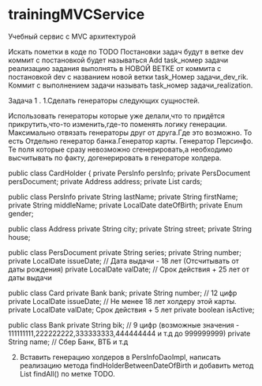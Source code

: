 # trainingMVCService
Учебный сервис с MVC архитектурой

Искать пометки в коде по TODO
Постановки задач будут в ветке dev
коммит с постановкой будет называться Add task_номер задачи
реализацию задания выполнять в НОВОЙ ВЕТКЕ от коммита с постановкой dev с названием новой ветки task_Номер задачи_dev_rik.
Коммит с выполнением задачи называть task_номер задачи_realization.

Задача 1 . 
1.Сделать генераторы следующих сущностей.

Использовать генераторы которые уже делали,что то придётся прикрутить,что-то изменить,где-то поменять логику генерации.
Максимально отвязать генераторы друг от друга.Где это возможно.
То есть Отдельно генератор банка.Генератор карты. Генератор Персинфо.
Те поля которые сразу невозможно сгенерировать,а необходимо высчитывать по факту, догенерировать в генераторе холдера.

public class CardHolder {
    private PersInfo persInfo;
    private PersDocument persDocument;
    private Address address;
    private List<Card> cards;
    
public class PersInfo 
    private String lastName;
    private String firstName;
    private String middleName;
    private LocalDate dateOfBirth;
    private Enum<Gender> gender;
    
public class Address
     private String city;
     private String street;
     private String house;

public class PersDocument 
     private String series;
     private String number;
     private LocalDate issueDate; // Дата выдачи - 18 лет (Отсчитывать от даты рождения)
     private LocalDate valDate; // Срок действия + 25 лет от даты выдачи

public class Card 
    private Bank bank;
    private String number; // 12 цифр
    private LocalDate issueDate; // Не  менее 18 лет холдеру этой карты.
    private LocalDate valDate; Срок действия + 5 лет
    private boolean isActive;
    
public class Bank
    private String bik; // 9 цифр (возможные значения - 111111111,222222222,333333333,444444444 и т.д до 999999999)
    private String name; // Сбер Банк, ВТБ и т.д
 
2. Вставить генерацию холдеров в PersInfoDaoImpl, 
написать реализацию метода findHolderBetweenDateOfBirth и добавить метод List<CardHolder> findAll() по метке TODO.


    